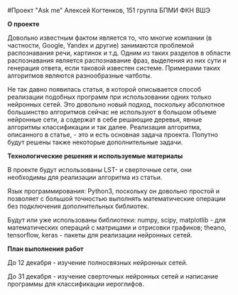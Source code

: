 #Проект "Ask me"
Алексей Когтенков, 151 группа БПМИ ФКН ВШЭ

**О проекте**

Довольно известным фактом является то, что многие компании (в частности, Google, Yandex и другие) занимаются проблемой распознавания речи, картинок и т.д. Одним из таких разделов в области распознавания является распознавание фраз, выделения из них сути и генерация ответа, если таковой известен системе. Примерами таких алгоритмов являются разнообразные чатботы. 

Не так давно появилась статья, в которой описывается способ реализации подобных программ при использовании одних только нейронных сетей. Это довольно новый подход, поскольку абсолютное большинство алгоритмов сейчас не используют в большом объеме нейронные сети, а содержат в себе решающие деревья, явные алгоритмы классификации и так далее. Реализация алгоритма, описанного в статье, - это и есть основная задача проекта. Попутно будут решены также некоторые дополнительные задачи.

**Технологические решения и используемые материалы**

В проекте будут использованы LST- и сверточные сети, они необходимы для реализации алгоритма из статьи.

Язык программирования: Python3, поскольку он довольно простой и позволяет с большой точностью выполнять математические операции без подключения дополнительных библиотек.

Будут или уже использованы библиотеки: numpy, scipy, matplotlib - для математических операций с матрицами и отрисовки графиков; theano, tensorflow, keras - пакеты для реализации нейронных сетей.

**План выполнения работ**

До 12 декабря - изучение полносвязных нейронных сетей.

До 31 декабря - изучение сверточных нейронных сетей и написание программы для классификации иероглифов.
